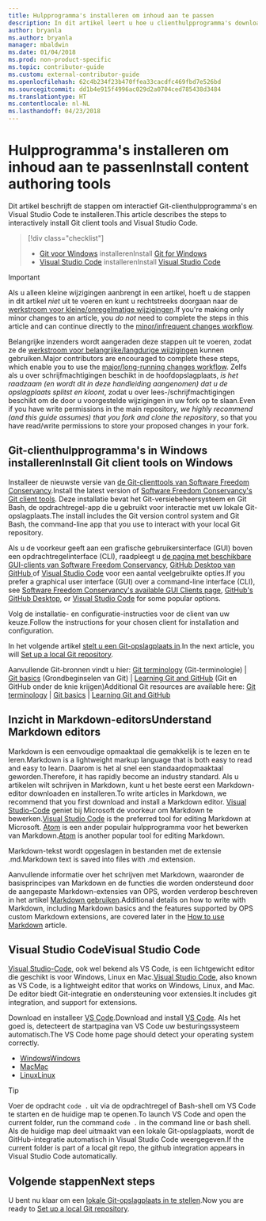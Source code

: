 ```yaml
---
title: Hulpprogramma's installeren om inhoud aan te passen
description: In dit artikel leert u hoe u clienthulpprogramma's downloadt en installeert die u nodig hebt voor Git en het bewerken van Markdown-bestanden.
author: bryanla
ms.author: bryanla
manager: mbaldwin
ms.date: 01/04/2018
ms.prod: non-product-specific
ms.topic: contributor-guide
ms.custom: external-contributor-guide
ms.openlocfilehash: 62c4b234f23b470ffea33cacdfc469fbd7e526bd
ms.sourcegitcommit: dd1b4e915f4996ac029d2a0704ced785438d3484
ms.translationtype: HT
ms.contentlocale: nl-NL
ms.lasthandoff: 04/23/2018
---
```

# <a name="install-content-authoring-tools"></a><span data-ttu-id="dbf5b-103">Hulpprogramma's installeren om inhoud aan te passen</span><span class="sxs-lookup"><span data-stu-id="dbf5b-103">Install content authoring tools</span></span>

<span data-ttu-id="dbf5b-104">Dit artikel beschrijft de stappen om interactief Git-clienthulpprogramma's en Visual Studio Code te installeren.</span><span class="sxs-lookup"><span data-stu-id="dbf5b-104">This article describes the steps to interactively install Git client tools and Visual Studio Code.</span></span>
> [!div class="checklist"]
> * <span data-ttu-id="dbf5b-105">[Git voor Windows](https://git-scm.com/download/win) installeren</span><span class="sxs-lookup"><span data-stu-id="dbf5b-105">Install [Git for Windows](https://git-scm.com/download/win)</span></span>
> * <span data-ttu-id="dbf5b-106">[Visual Studio Code](https://code.visualstudio.com/) installeren</span><span class="sxs-lookup"><span data-stu-id="dbf5b-106">Install [Visual Studio Code](https://code.visualstudio.com/)</span></span>

>[!IMPORTANT]
> <span data-ttu-id="dbf5b-107">Als u alleen kleine wijzigingen aanbrengt in een artikel, hoeft u de stappen in dit artikel *niet* uit te voeren en kunt u rechtstreeks doorgaan naar de [werkstroom voor kleine/onregelmatige wijzigingen](light-workflow.md).</span><span class="sxs-lookup"><span data-stu-id="dbf5b-107">If you're making only minor changes to an article, you *do not* need to complete the steps in this article and can continue directly to the [minor/infrequent changes workflow](light-workflow.md).</span></span>
>
> <span data-ttu-id="dbf5b-108">Belangrijke inzenders wordt aangeraden deze stappen uit te voeren, zodat ze de [werkstroom voor belangrijke/langdurige wijzigingen](full-workflow.md) kunnen gebruiken.</span><span class="sxs-lookup"><span data-stu-id="dbf5b-108">Major contributors are encouraged to complete these steps, which enable you to use the [major/long-running changes workflow](full-workflow.md).</span></span> <span data-ttu-id="dbf5b-109">Zelfs als u over schrijfmachtigingen beschikt in de hoofdopslagplaats, *is het raadzaam (en wordt dit in deze handleiding aangenomen) dat u de opslagplaats splitst en kloont*, zodat u over lees-/schrijfmachtigingen beschikt om de door u voorgestelde wijzigingen in uw fork op te slaan.</span><span class="sxs-lookup"><span data-stu-id="dbf5b-109">Even if you have write permissions in the main repository, *we highly recommend (and this guide assumes) that you fork and clone the repository*, so that you have read/write permissions to store your proposed changes in your fork.</span></span>

## <a name="install-git-client-tools-on-windows"></a><span data-ttu-id="dbf5b-110">Git-clienthulpprogramma's in Windows installeren</span><span class="sxs-lookup"><span data-stu-id="dbf5b-110">Install Git client tools on Windows</span></span>

 <span data-ttu-id="dbf5b-111">Installeer de nieuwste versie van [de Git-clienttools van Software Freedom Conservancy](https://git-scm.com/download/).</span><span class="sxs-lookup"><span data-stu-id="dbf5b-111">Install the latest version of [Software Freedom Conservancy's Git client tools](https://git-scm.com/download/).</span></span> <span data-ttu-id="dbf5b-112">Deze installatie bevat het Git-versiebeheersysteem en Git Bash, de opdrachtregel-app die u gebruikt voor interactie met uw lokale Git-opslagplaats.</span><span class="sxs-lookup"><span data-stu-id="dbf5b-112">The install includes the Git version control system and Git Bash, the command-line app that you use to interact with your local Git repository.</span></span>

<span data-ttu-id="dbf5b-113">Als u de voorkeur geeft aan een grafische gebruikersinterface (GUI) boven een opdrachtregelinterface (CLI), raadpleegt u [de pagina met beschikbare GUI-clients van Software Freedom Conservancy](https://git-scm.com/downloads/guis), [GitHub Desktop van GitHub ](https://desktop.github.com/) of [Visual Studio Code](https://www.visualstudio.com/products/code-vs.aspx) voor een aantal veelgebruikte opties.</span><span class="sxs-lookup"><span data-stu-id="dbf5b-113">If you prefer a graphical user interface (GUI) over a command-line interface (CLI), see [Software Freedom Conservancy's available GUI Clients page](https://git-scm.com/downloads/guis), [GitHub's GitHub Desktop](https://desktop.github.com/), or [Visual Studio Code](https://www.visualstudio.com/products/code-vs.aspx) for some popular options.</span></span>

<span data-ttu-id="dbf5b-114">Volg de installatie- en configuratie-instructies voor de client van uw keuze.</span><span class="sxs-lookup"><span data-stu-id="dbf5b-114">Follow the instructions for your chosen client for installation and configuration.</span></span>

<span data-ttu-id="dbf5b-115">In het volgende artikel [stelt u een Git-opslagplaats in](get-started-setup-local.md).</span><span class="sxs-lookup"><span data-stu-id="dbf5b-115">In the next article, you will [Set up a local Git repository](get-started-setup-local.md).</span></span>

   <span data-ttu-id="dbf5b-116">Aanvullende Git-bronnen vindt u hier: [Git terminology](https://help.github.com/articles/github-glossary) (Git-terminologie) | [Git basics](https://git-scm.com/book/en/v2/Getting-Started-Git-Basics) (Grondbeginselen van Git) | [Learning Git and GitHub](https://help.github.com/articles/good-resources-for-learning-git-and-github/) (Git en GitHub onder de knie krijgen)</span><span class="sxs-lookup"><span data-stu-id="dbf5b-116">Additional Git resources are available here: [Git terminology](https://help.github.com/articles/github-glossary) | [Git basics](https://git-scm.com/book/en/v2/Getting-Started-Git-Basics) | [Learning Git and GitHub](https://help.github.com/articles/good-resources-for-learning-git-and-github/)</span></span>

## <a name="understand-markdown-editors"></a><span data-ttu-id="dbf5b-117">Inzicht in Markdown-editors</span><span class="sxs-lookup"><span data-stu-id="dbf5b-117">Understand Markdown editors</span></span>

<span data-ttu-id="dbf5b-118">Markdown is een eenvoudige opmaaktaal die gemakkelijk is te lezen en te leren.</span><span class="sxs-lookup"><span data-stu-id="dbf5b-118">Markdown is a lightweight markup language that is both easy to read and easy to learn.</span></span> <span data-ttu-id="dbf5b-119">Daarom is het al snel een standaardopmaaktaal geworden.</span><span class="sxs-lookup"><span data-stu-id="dbf5b-119">Therefore, it has rapidly become an industry standard.</span></span> <span data-ttu-id="dbf5b-120">Als u artikelen wilt schrijven in Markdown, kunt u het beste eerst een Markdown-editor downloaden en installeren.</span><span class="sxs-lookup"><span data-stu-id="dbf5b-120">To write articles in Markdown, we recommend that you first download and install a Markdown editor.</span></span>  <span data-ttu-id="dbf5b-121">[Visual Studio-Code](https://code.visualstudio.com/) geniet bij Microsoft de voorkeur om Markdown te bewerken.</span><span class="sxs-lookup"><span data-stu-id="dbf5b-121">[Visual Studio Code](https://code.visualstudio.com/) is the preferred tool for editing Markdown at Microsoft.</span></span> <span data-ttu-id="dbf5b-122">[Atom](https://atom.io) is een ander populair hulpprogramma voor het bewerken van Markdown.</span><span class="sxs-lookup"><span data-stu-id="dbf5b-122">[Atom](https://atom.io) is another popular tool for editing Markdown.</span></span>

<span data-ttu-id="dbf5b-123">Markdown-tekst wordt opgeslagen in bestanden met de extensie .md.</span><span class="sxs-lookup"><span data-stu-id="dbf5b-123">Markdown text is saved into files with .md extension.</span></span>

<span data-ttu-id="dbf5b-124">Aanvullende informatie over het schrijven met Markdown, waaronder de basisprincipes van Markdown en de functies die worden ondersteund door de aangepaste Markdown-extensies van OPS, worden verderop beschreven in het artikel [Markdown gebruiken](how-to-write-use-markdown.md).</span><span class="sxs-lookup"><span data-stu-id="dbf5b-124">Additional details on how to write with Markdown, including Markdown basics and the features supported by OPS custom Markdown extensions, are covered later in the [How to use Markdown](how-to-write-use-markdown.md) article.</span></span>

## <a name="visual-studio-code"></a><span data-ttu-id="dbf5b-125">Visual Studio Code</span><span class="sxs-lookup"><span data-stu-id="dbf5b-125">Visual Studio Code</span></span>

<span data-ttu-id="dbf5b-126">[Visual Studio-Code](https://code.visualstudio.com/), ook wel bekend als VS Code, is een lichtgewicht editor die geschikt is voor Windows, Linux en Mac.</span><span class="sxs-lookup"><span data-stu-id="dbf5b-126">[Visual Studio Code](https://code.visualstudio.com/), also known as VS Code, is a lightweight editor that works on Windows, Linux, and Mac.</span></span> <span data-ttu-id="dbf5b-127">De editor biedt Git-integratie en ondersteuning voor extensies.</span><span class="sxs-lookup"><span data-stu-id="dbf5b-127">It includes git integration, and support for extensions.</span></span>

<span data-ttu-id="dbf5b-128">Download en installeer [VS Code](https://code.visualstudio.com/).</span><span class="sxs-lookup"><span data-stu-id="dbf5b-128">Download and install [VS Code](https://code.visualstudio.com/).</span></span> <span data-ttu-id="dbf5b-129">Als het goed is, detecteert de startpagina van VS Code uw besturingssysteem automatisch.</span><span class="sxs-lookup"><span data-stu-id="dbf5b-129">The VS Code home page should detect your operating system correctly.</span></span>

- [<span data-ttu-id="dbf5b-130">Windows</span><span class="sxs-lookup"><span data-stu-id="dbf5b-130">Windows</span></span>](https://code.visualstudio.com/docs/setup/windows)
- [<span data-ttu-id="dbf5b-131">Mac</span><span class="sxs-lookup"><span data-stu-id="dbf5b-131">Mac</span></span>](https://code.visualstudio.com/docs/setup/mac)
- [<span data-ttu-id="dbf5b-132">Linux</span><span class="sxs-lookup"><span data-stu-id="dbf5b-132">Linux</span></span>](https://code.visualstudio.com/docs/setup/linux)

> [!TIP]
> <span data-ttu-id="dbf5b-133">Voer de opdracht `code .` uit via de opdrachtregel of Bash-shell om VS Code te starten en de huidige map te openen.</span><span class="sxs-lookup"><span data-stu-id="dbf5b-133">To launch VS Code and open the current folder, run the command `code .` in the command line or bash shell.</span></span> <span data-ttu-id="dbf5b-134">Als de huidige map deel uitmaakt van een lokale Git-opslagplaats, wordt de GitHub-integratie automatisch in Visual Studio Code weergegeven.</span><span class="sxs-lookup"><span data-stu-id="dbf5b-134">If the current folder is part of a local git repo, the github integration appears in Visual Studio Code automatically.</span></span>

## <a name="next-steps"></a><span data-ttu-id="dbf5b-135">Volgende stappen</span><span class="sxs-lookup"><span data-stu-id="dbf5b-135">Next steps</span></span>

<span data-ttu-id="dbf5b-136">U bent nu klaar om een [lokale Git-opslagplaats in te stellen](get-started-setup-local.md).</span><span class="sxs-lookup"><span data-stu-id="dbf5b-136">Now you are ready to [Set up a local Git repository](get-started-setup-local.md).</span></span>
